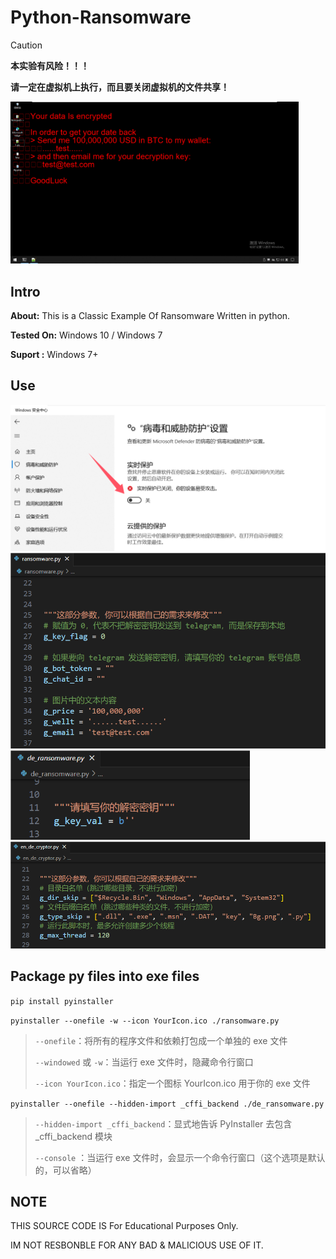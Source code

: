 # Python-Ransomware

> [!CAUTION]
>
> **本实验有风险！！！**
>
> **请一定在虚拟机上执行，而且要关闭虚拟机的文件共享！**



<img src="./images/effect.png" alt="effect" style="zoom: 45%;" />



## Intro

**About:** This is a Classic Example Of Ransomware Written in python.

**Tested On:** Windows 10 / Windows 7

**Suport :** Windows 7+



## Use

<img src="./images/microsoft-defender.png" alt="microsoft-defender" style="zoom:50%;" />

<img src="./images/set-parameters-ransomware.png" alt="microsoft-defender" style="zoom:60%;" />

<img src="./images/set-parameters-deransomware.png" alt="microsoft-defender" style="zoom:70%;" />

<img src="./images/set-parameters-endecryptor.png" alt="microsoft-defender" style="zoom:60%;" />



## Package py files into exe files

`pip install pyinstaller`

`pyinstaller --onefile -w --icon YourIcon.ico ./ransomware.py` 

> `--onefile`：将所有的程序文件和依赖打包成一个单独的 exe 文件
>
> `--windowed` 或 `-w`：当运行 exe 文件时，隐藏命令行窗口
>
> `--icon YourIcon.ico`：指定一个图标 YourIcon.ico 用于你的 exe 文件

`pyinstaller --onefile --hidden-import _cffi_backend ./de_ransomware.py` 

> `--hidden-import _cffi_backend`：显式地告诉 PyInstaller 去包含 _cffi_backend 模块
>
> `--console` ：当运行 exe 文件时，会显示一个命令行窗口（这个选项是默认的，可以省略）



## NOTE

THIS SOURCE CODE IS For Educational Purposes Only. 

IM NOT RESBONBLE FOR ANY BAD & MALICIOUS USE OF IT.
